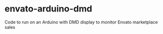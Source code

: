 envato-arduino-dmd
==================

Code to run on an Arduino with DMD display to monitor Envato marketplace sales